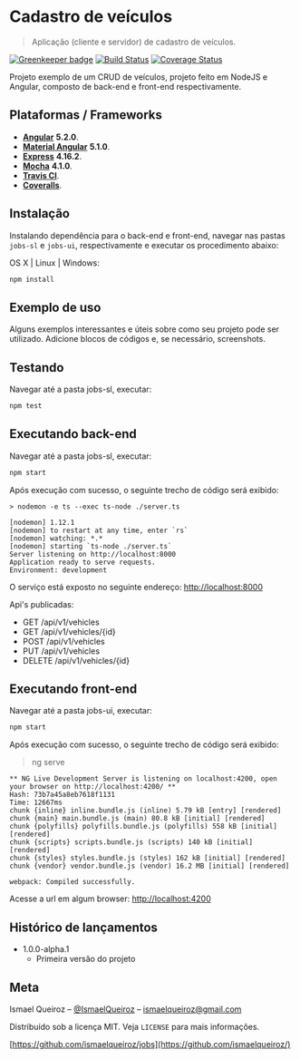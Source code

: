 # Cadastro de veículos
> Aplicação (cliente e servidor) de cadastro de veículos.

[![Greenkeeper badge](https://badges.greenkeeper.io/ismaelqueiroz/jobs.svg)](https://greenkeeper.io/)
[![Build Status](https://secure.travis-ci.org/ismaelqueiroz/jobs.png)](http://travis-ci.org/ismaelqueiroz/jobs)
[![Coverage Status](https://coveralls.io/repos/github/ismaelqueiroz/jobs/badge.svg)](https://coveralls.io/github/ismaelqueiroz/jobs)

Projeto exemplo de um CRUD de veículos, projeto feito em NodeJS e Angular, composto de back-end e front-end respectivamente.

Plataformas / Frameworks
-------------------------
* [**Angular**]('http://angular.io') **5.2.0**.
* [**Material Angular**]('https://material.angular.io') **5.1.0**.
* [**Express**]('https://express.io/') **4.16.2**.
* [**Mocha**]('https://mochajs.org//') **4.1.0**.
* [**Travis CI**]('https://travis-ci.org/').
* [**Coveralls**]('https://coveralls.io/').

## Instalação

Instalando dependência para o back-end e front-end, navegar nas pastas `jobs-sl` e `jobs-ui`, respectivamente e executar os procedimento abaixo:

OS X | Linux | Windows:

```sh
npm install
```

## Exemplo de uso

Alguns exemplos interessantes e úteis sobre como seu projeto pode ser utilizado. Adicione blocos de códigos e, se necessário, screenshots.

## Testando

Navegar até a pasta jobs-sl, executar:

```sh
npm test
```

## Executando back-end

Navegar até a pasta jobs-sl, executar:

```sh
npm start
```
Após execução com sucesso, o seguinte trecho de código será exibido:

```shell
> nodemon -e ts --exec ts-node ./server.ts

[nodemon] 1.12.1
[nodemon] to restart at any time, enter `rs`
[nodemon] watching: *.*
[nodemon] starting `ts-node ./server.ts`
Server listening on http://localhost:8000
Application ready to serve requests.
Environment: development
```
O serviço está exposto no seguinte endereço: [http://localhost:8000](http://localhost:8000)

Api's publicadas: 

* GET /api/v1/vehicles
* GET /api/v1/vehicles/{id}
* POST /api/v1/vehicles
* PUT /api/v1/vehicles
* DELETE /api/v1/vehicles/{id}

## Executando front-end

Navegar até a pasta jobs-ui, executar:

```sh
npm start
```
Após execução com sucesso, o seguinte trecho de código será exibido:

> ng serve

```shell
** NG Live Development Server is listening on localhost:4200, open your browser on http://localhost:4200/ **                                                         
Hash: 73b7a45a8eb7618f1131
Time: 12667ms
chunk {inline} inline.bundle.js (inline) 5.79 kB [entry] [rendered]
chunk {main} main.bundle.js (main) 80.8 kB [initial] [rendered]
chunk {polyfills} polyfills.bundle.js (polyfills) 558 kB [initial] [rendered]
chunk {scripts} scripts.bundle.js (scripts) 140 kB [initial] [rendered]
chunk {styles} styles.bundle.js (styles) 162 kB [initial] [rendered]
chunk {vendor} vendor.bundle.js (vendor) 16.2 MB [initial] [rendered]

webpack: Compiled successfully.
```

Acesse a url em algum browser: [http://localhost:4200](http://localhost:4200)

## Histórico de lançamentos

* 1.0.0-alpha.1
    * Primeira versão do projeto

## Meta

Ismael Queiroz – [@IsmaelQueiroz](https://twitter.com/isqueiroz) – ismaelqueiroz@gmail.com

Distribuído sob a licença MIT. Veja `LICENSE` para mais informações.

[https://github.com/ismaelqueiroz/jobs](https://github.com/ismaelqueiroz/)

[npm-image]: https://img.shields.io/npm/v/datadog-metrics.svg?style=flat-square
[npm-url]: https://npmjs.org/package/datadog-metrics
[npm-downloads]: https://img.shields.io/npm/dm/datadog-metrics.svg?style=flat-square
[travis-image]: https://img.shields.io/travis/dbader/node-datadog-metrics/master.svg?style=flat-square
[travis-url]: https://travis-ci.org/dbader/node-datadog-metrics